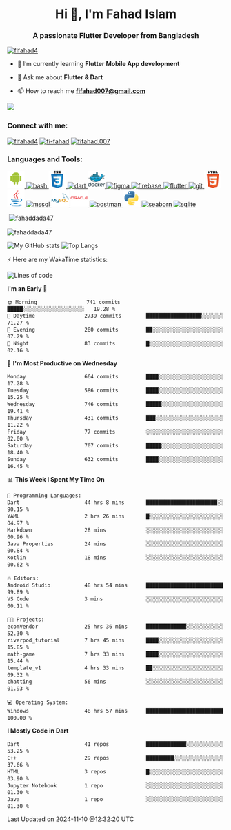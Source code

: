 <h1 align="center">Hi 👋, I'm Fahad Islam</h1>
<h3 align="center">A passionate Flutter Developer from Bangladesh</h3>

<p align="left"> <a href="https://twitter.com/fifahad4" target="blank"><img src="https://img.shields.io/twitter/follow/fifahad4?logo=twitter&style=for-the-badge" alt="fifahad4" /></a> </p>

- 🌱 I’m currently learning **Flutter Mobile App development**

- 💬 Ask me about **Flutter & Dart**

- 📫 How to reach me **fifahad007@gmail.com**

![](https://komarev.com/ghpvc/?username=Fahaddada47&color=blueviolet&style=for-the-badge)

<h3 align="left">Connect with me:</h3>
<p align="left">
<a href="https://twitter.com/fifahad4" target="blank"><img align="center" src="https://raw.githubusercontent.com/rahuldkjain/github-profile-readme-generator/master/src/images/icons/Social/twitter.svg" alt="fifahad4" height="30" width="40" /></a>
<a href="https://linkedin.com/in/fi-fahad" target="blank"><img align="center" src="https://raw.githubusercontent.com/rahuldkjain/github-profile-readme-generator/master/src/images/icons/Social/linked-in-alt.svg" alt="fi-fahad" height="30" width="40" /></a>
<a href="https://fb.com/fifahad.007" target="blank"><img align="center" src="https://raw.githubusercontent.com/rahuldkjain/github-profile-readme-generator/master/src/images/icons/Social/facebook.svg" alt="fifahad.007" height="30" width="40" /></a>
</p>

<h3 align="left">Languages and Tools:</h3>
<p align="left"> <a href="https://developer.android.com" target="_blank" rel="noreferrer"> <img src="https://raw.githubusercontent.com/devicons/devicon/master/icons/android/android-original-wordmark.svg" alt="android" width="40" height="40"/> </a> <a href="https://www.gnu.org/software/bash/" target="_blank" rel="noreferrer"> <img src="https://www.vectorlogo.zone/logos/gnu_bash/gnu_bash-icon.svg" alt="bash" width="40" height="40"/> </a> <a href="https://www.w3schools.com/css/" target="_blank" rel="noreferrer"> <img src="https://raw.githubusercontent.com/devicons/devicon/master/icons/css3/css3-original-wordmark.svg" alt="css3" width="40" height="40"/> </a> <a href="https://dart.dev" target="_blank" rel="noreferrer"> <img src="https://www.vectorlogo.zone/logos/dartlang/dartlang-icon.svg" alt="dart" width="40" height="40"/> </a> <a href="https://www.docker.com/" target="_blank" rel="noreferrer"> <img src="https://raw.githubusercontent.com/devicons/devicon/master/icons/docker/docker-original-wordmark.svg" alt="docker" width="40" height="40"/> </a> <a href="https://www.figma.com/" target="_blank" rel="noreferrer"> <img src="https://www.vectorlogo.zone/logos/figma/figma-icon.svg" alt="figma" width="40" height="40"/> </a> <a href="https://firebase.google.com/" target="_blank" rel="noreferrer"> <img src="https://www.vectorlogo.zone/logos/firebase/firebase-icon.svg" alt="firebase" width="40" height="40"/> </a> <a href="https://flutter.dev" target="_blank" rel="noreferrer"> <img src="https://www.vectorlogo.zone/logos/flutterio/flutterio-icon.svg" alt="flutter" width="40" height="40"/> </a> <a href="https://git-scm.com/" target="_blank" rel="noreferrer"> <img src="https://www.vectorlogo.zone/logos/git-scm/git-scm-icon.svg" alt="git" width="40" height="40"/> </a> <a href="https://www.w3.org/html/" target="_blank" rel="noreferrer"> <img src="https://raw.githubusercontent.com/devicons/devicon/master/icons/html5/html5-original-wordmark.svg" alt="html5" width="40" height="40"/> </a> <a href="https://www.java.com" target="_blank" rel="noreferrer"> <img src="https://raw.githubusercontent.com/devicons/devicon/master/icons/java/java-original.svg" alt="java" width="40" height="40"/> </a> <a href="https://www.microsoft.com/en-us/sql-server" target="_blank" rel="noreferrer"> <img src="https://www.svgrepo.com/show/303229/microsoft-sql-server-logo.svg" alt="mssql" width="40" height="40"/> </a> <a href="https://www.mysql.com/" target="_blank" rel="noreferrer"> <img src="https://raw.githubusercontent.com/devicons/devicon/master/icons/mysql/mysql-original-wordmark.svg" alt="mysql" width="40" height="40"/> </a> <a href="https://www.oracle.com/" target="_blank" rel="noreferrer"> <img src="https://raw.githubusercontent.com/devicons/devicon/master/icons/oracle/oracle-original.svg" alt="oracle" width="40" height="40"/> </a> <a href="https://postman.com" target="_blank" rel="noreferrer"> <img src="https://www.vectorlogo.zone/logos/getpostman/getpostman-icon.svg" alt="postman" width="40" height="40"/> </a> <a href="https://www.python.org" target="_blank" rel="noreferrer"> <img src="https://raw.githubusercontent.com/devicons/devicon/master/icons/python/python-original.svg" alt="python" width="40" height="40"/> </a> <a href="https://seaborn.pydata.org/" target="_blank" rel="noreferrer"> <img src="https://seaborn.pydata.org/_images/logo-mark-lightbg.svg" alt="seaborn" width="40" height="40"/> </a> <a href="https://www.sqlite.org/" target="_blank" rel="noreferrer"> <img src="https://www.vectorlogo.zone/logos/sqlite/sqlite-icon.svg" alt="sqlite" width="40" height="40"/> </a> </p>

<p>&nbsp;<img align="center" src="https://github-readme-stats.vercel.app/api?username=fahaddada47&show_icons=true&locale=en" alt="fahaddada47" /></p>

<p><img align="center" src="https://github-readme-streak-stats.herokuapp.com/?user=fahaddada47&theme=dark" alt="fahaddada47" /></p>


![My GitHub stats](https://github-readme-stats.vercel.app/api?username=Fahaddada47&show_icons=true&theme=radical)
![Top Langs](https://github-readme-stats.vercel.app/api/top-langs/?username=Fahaddada47&layout=donut)


⚡ Here are my WakaTime statistics:

<!--START_SECTION:waka-->
![Lines of code](https://img.shields.io/badge/From%20Hello%20World%20I%27ve%20Written-1.4%20million%20lines%20of%20code-blue)

**I'm an Early 🐤** 

```text
🌞 Morning                741 commits         █████░░░░░░░░░░░░░░░░░░░░   19.28 % 
🌆 Daytime                2739 commits        ██████████████████░░░░░░░   71.27 % 
🌃 Evening                280 commits         ██░░░░░░░░░░░░░░░░░░░░░░░   07.29 % 
🌙 Night                  83 commits          █░░░░░░░░░░░░░░░░░░░░░░░░   02.16 % 
```
📅 **I'm Most Productive on Wednesday** 

```text
Monday                   664 commits         ████░░░░░░░░░░░░░░░░░░░░░   17.28 % 
Tuesday                  586 commits         ████░░░░░░░░░░░░░░░░░░░░░   15.25 % 
Wednesday                746 commits         █████░░░░░░░░░░░░░░░░░░░░   19.41 % 
Thursday                 431 commits         ███░░░░░░░░░░░░░░░░░░░░░░   11.22 % 
Friday                   77 commits          ░░░░░░░░░░░░░░░░░░░░░░░░░   02.00 % 
Saturday                 707 commits         █████░░░░░░░░░░░░░░░░░░░░   18.40 % 
Sunday                   632 commits         ████░░░░░░░░░░░░░░░░░░░░░   16.45 % 
```


📊 **This Week I Spent My Time On** 

```text
💬 Programming Languages: 
Dart                     44 hrs 8 mins       ███████████████████████░░   90.15 % 
YAML                     2 hrs 26 mins       █░░░░░░░░░░░░░░░░░░░░░░░░   04.97 % 
Markdown                 28 mins             ░░░░░░░░░░░░░░░░░░░░░░░░░   00.96 % 
Java Properties          24 mins             ░░░░░░░░░░░░░░░░░░░░░░░░░   00.84 % 
Kotlin                   18 mins             ░░░░░░░░░░░░░░░░░░░░░░░░░   00.62 % 

🔥 Editors: 
Android Studio           48 hrs 54 mins      █████████████████████████   99.89 % 
VS Code                  3 mins              ░░░░░░░░░░░░░░░░░░░░░░░░░   00.11 % 

🐱‍💻 Projects: 
ecomVendor               25 hrs 36 mins      █████████████░░░░░░░░░░░░   52.30 % 
riverpod_tutorial        7 hrs 45 mins       ████░░░░░░░░░░░░░░░░░░░░░   15.85 % 
math-game                7 hrs 33 mins       ████░░░░░░░░░░░░░░░░░░░░░   15.44 % 
template_v1              4 hrs 33 mins       ██░░░░░░░░░░░░░░░░░░░░░░░   09.32 % 
chatting                 56 mins             ░░░░░░░░░░░░░░░░░░░░░░░░░   01.93 % 

💻 Operating System: 
Windows                  48 hrs 57 mins      █████████████████████████   100.00 % 
```

**I Mostly Code in Dart** 

```text
Dart                     41 repos            █████████████░░░░░░░░░░░░   53.25 % 
C++                      29 repos            █████████░░░░░░░░░░░░░░░░   37.66 % 
HTML                     3 repos             █░░░░░░░░░░░░░░░░░░░░░░░░   03.90 % 
Jupyter Notebook         1 repo              ░░░░░░░░░░░░░░░░░░░░░░░░░   01.30 % 
Java                     1 repo              ░░░░░░░░░░░░░░░░░░░░░░░░░   01.30 % 
```




 Last Updated on 2024-11-10 @12:32:20 UTC
<!--END_SECTION:waka-->
